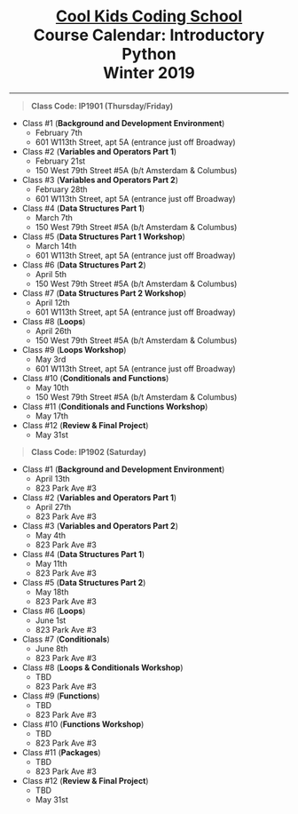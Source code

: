 # <center>[**Cool Kids Coding School**](http://www.coolkidscodingschool.com)<br>Course Calendar: **Introductory Python**<br>  Winter 2019
---
> **Class Code: IP1901 (Thursday/Friday)**
+ Class #1 (**Background and Development Environment**)
  + February 7th
  + 601 W113th Street, apt 5A (entrance just off Broadway)
+ Class #2 (**Variables and Operators Part 1**)
  + February 21st
  + 150 West 79th Street #5A (b/t Amsterdam & Columbus) 
+ Class #3 (**Variables and Operators Part 2**)
  + February 28th
  + 601 W113th Street, apt 5A (entrance just off Broadway)
+ Class #4 (**Data Structures Part 1**)
  + March 7th
  + 150 West 79th Street #5A (b/t Amsterdam & Columbus) 
+ Class #5 (**Data Structures Part 1 Workshop**)
  + March 14th
  + 601 W113th Street, apt 5A (entrance just off Broadway)
+ Class #6 (**Data Structures Part 2**)
  + April 5th
  + 150 West 79th Street #5A (b/t Amsterdam & Columbus) 
+ Class #7 (**Data Structures Part 2 Workshop**)
  + April 12th
  + 601 W113th Street, apt 5A (entrance just off Broadway)
+ Class #8 (**Loops**)
  + April 26th
  + 150 West 79th Street #5A (b/t Amsterdam & Columbus) 
+ Class #9 (**Loops Workshop**)
  + May 3rd
  + 601 W113th Street, apt 5A (entrance just off Broadway)
+ Class #10 (**Conditionals and Functions**)
  + May 10th
  + 150 West 79th Street #5A (b/t Amsterdam & Columbus) 
+ Class #11 (**Conditionals and Functions Workshop**)
  + May 17th
+ Class #12 (**Review & Final Project**)
  + May 31st
> **Class Code: IP1902 (Saturday)**
+ Class #1 (**Background and Development Environment**)
  + April 13th
  + 823 Park Ave #3
+ Class #2 (**Variables and Operators Part 1**)
  + April 27th
  + 823 Park Ave #3
+ Class #3 (**Variables and Operators Part 2**)
  + May 4th
  + 823 Park Ave #3
+ Class #4 (**Data Structures Part 1**)
  + May 11th
  + 823 Park Ave #3
+ Class #5 (**Data Structures Part 2**)
  + May 18th
  + 823 Park Ave #3
+ Class #6 (**Loops**)
  + June 1st
  + 823 Park Ave #3
+ Class #7 (**Conditionals**)
  + June 8th
  + 823 Park Ave #3
+ Class #8 (**Loops & Conditionals Workshop**)
  + TBD
  + 823 Park Ave #3
+ Class #9 (**Functions**)
  + TBD
  + 823 Park Ave #3
+ Class #10 (**Functions Workshop**)
  + TBD
  + 823 Park Ave #3
+ Class #11 (**Packages**)
  + TBD
  + 823 Park Ave #3
+ Class #12 (**Review & Final Project**)
  + TBD
  + May 31st
